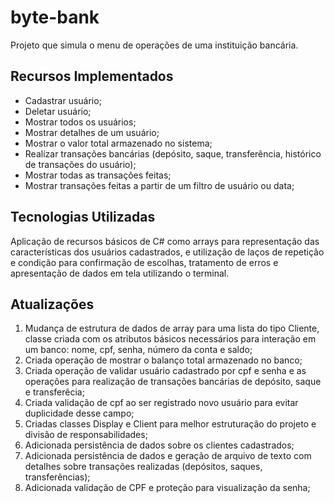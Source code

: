 # byte-bank
Projeto que simula o menu de operações de uma instituição bancária.

## Recursos Implementados

* Cadastrar usuário;
* Deletar usuário;
* Mostrar todos os usuários;
* Mostrar detalhes de um usuário;
* Mostrar o valor total armazenado no sistema;
* Realizar transações bancárias (depósito, saque, transferência, histórico de transações do usuário);
* Mostrar todas as transações feitas;
* Mostrar transações feitas a partir de um filtro de usuário ou data;
    

## Tecnologias Utilizadas
Aplicação de recursos básicos de C# como arrays para representação das características dos usuários cadastrados,
e utilização de laços de repetição e condição para confirmação de escolhas, tratamento de erros e apresentação de dados em tela utilizando o terminal.

## Atualizações

1. Mudança de estrutura de dados de array para uma lista do tipo Cliente, classe criada com os atributos básicos necessários para 
interação em um banco: nome, cpf, senha, número da conta e saldo; 
2. Criada operação de mostrar o balanço total armazenado no banco;
3. Criada operação de validar usuário cadastrado por cpf e senha e as operações para realização de transações bancárias de 
depósito, saque e transferêcia;
4. Criada validação de cpf ao ser registrado novo usuário para evitar duplicidade desse campo;
5. Criadas classes Display e Client para melhor estruturação do projeto e divisão de responsabilidades;
6. Adicionada persistência de dados sobre os clientes cadastrados;
7. Adicionada persistência de dados e geração de arquivo de texto com detalhes sobre transações realizadas (depósitos, saques, 
transferências); 
8. Adicionada validação de CPF e proteção para visualização da senha;
